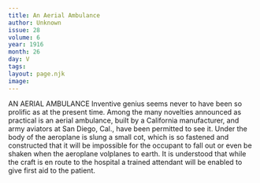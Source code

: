 ```yaml
---
title: An Aerial Ambulance
author: Unknown
issue: 28
volume: 6
year: 1916
month: 26
day: V
tags:
layout: page.njk
image:
---
```

AN AERIAL AMBULANCE       Inventive genius seems never to have been so prolific as at the present time. Among the many novelties announced as practical is an aerial ambulance, built by a California manufacturer, and army aviators at San Diego, Cal., have been permitted to see it. Under the body of the aeroplane is slung a small cot, which is so fastened and constructed that it will be impossible for the occupant to fall out or even be shaken when the aeroplane volplanes to earth. It is understood that while the craft is en route to the hospital a trained attendant will be enabled to give first aid to the patient.


